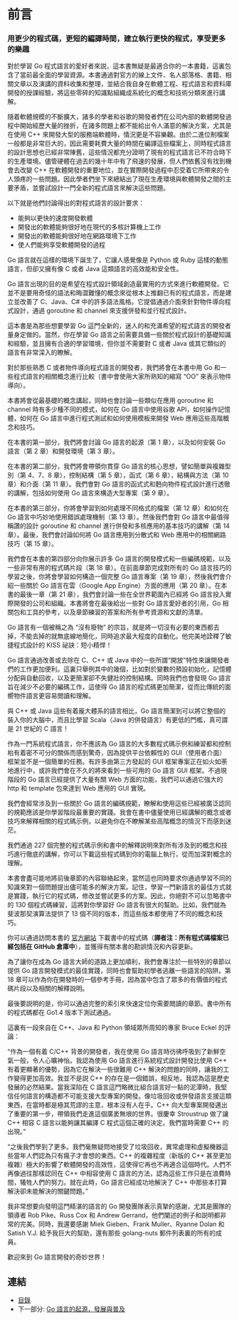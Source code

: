 # 前言

### 用更少的程式碼，更短的編譯時間，建立執行更快的程式，享受更多的樂趣	

對於學習 Go 程式語言的愛好者來説，這本書無疑是最適合你的一本書籍，這裏包含了當前最全面的學習資源。本書通過對官方的線上文件、名人部落格、書籍、相關文章以及演講的資料收集和整理，並結合我自身在軟體工程、程式語言和資料庫開發的授課經驗，將這些零碎的知識點組織成系統化的概念和技術分類來進行講解。

隨着軟體規模的不斷擴大，諸多的學者和谷歌的開發者們在公司內部的軟體開發過程中開始經歷大量的挫折，在諸多問題上都不能給出令人滿意的解決方案，尤其是在使用 C++ 來開發大型的服務端軟體時，情況更是不容樂觀。由於二進位制檔案一般都是非常巨大的，因此需要耗費大量的時間在編譯這些檔案上，同時程式語言的設計思想也已經非常陳舊，這些情況都充分證明了現有的程式語言已不符合時下的生產環境。儘管硬體在過去的幾十年中有了飛速的發展，但人們依舊沒有找到機會去改變 C++ 在軟體開發的重要地位，並在實際開發過程中忍受着它所帶來的令人頭疼的一些問題。因此學者們坐下來總結出了現在生產環境與軟體開發之間的主要矛盾，並嘗試設計一門全新的程式語言來解決這些問題。

以下就是他們討論得出的對程式語言的設計要求：

- 能夠以更快的速度開發軟體
- 開發出的軟體能夠很好地在現代的多核計算機上工作
- 開發出的軟體能夠很好地在網路環境下工作
- 使人們能夠享受軟體開發的過程

Go 語言就在這樣的環境下誕生了，它讓人感覺像是 Python 或 Ruby 這樣的動態語言，但卻又擁有像 C 或者 Java 這類語言的高效能和安全性。

Go 語言出現的目的是希望在程式設計領域創造最實用的方式來進行軟體開發。它並不是要用奇怪的語法和晦澀難懂的概念來從根本上推翻已有的程式語言，而是建立並改善了 C、Java、C# 中的許多語法風格。它提倡通過介面來針對物件導向程式設計，通過 goroutine 和 channel 來支援併發和並行程式設計。

這本書是為那些想要學習 Go 這門全新的，迷人的和充滿希望的程式語言的開發者量身定做的。當然，你在學習 Go 語言之前需要具備一些關於程式設計的基礎知識和經驗，並且擁有合適的學習環境，但你並不需要對 C 或者 Java 或其它類似的語言有非常深入的瞭解。

對於那些熟悉 C 或者物件導向程式語言的開發者，我們將會在本書中用 Go 和一些程式語言的相關概念進行比較（書中會使用大家所熟知的縮寫 “OO” 來表示物件導向）。

本書將會從最基礎的概念講起，同時也會討論一些類似在應用 goroutine 和 channel 時有多少種不同的模式，如何在 Go 語言中使用谷歌 API，如何操作記憶體，如何在 Go 語言中進行程式測試和如何使用模板來開發 Web 應用這些高階概念和技巧。

在本書的第一部分，我們將會討論 Go 語言的起源（第 1 章），以及如何安裝 Go 語言（第 2 章）和開發環境（第 3 章）。

在本書的第二部分，我們將會帶領你貫穿 Go 語言的核心思想，譬如簡單與複雜型別（第 4、7、8 章），控制結構（第 5 章），函式（第 6 章），結構與方法（第 10 章）和介面（第 11 章）。我們會對 Go 語言的函式式和麪向物件程式設計進行透徹的講解，包括如何使用 Go 語言來構造大型專案（第 9 章）。

在本書的第三部分，你將會學習到如何處理不同格式的檔案（第 12 章）和如何在 Go 語言中巧妙地使用錯誤處理機制（第 13 章）。然後我們會對 Go 語言中最值得稱讚的設計 goroutine 和 channel 進行併發和多核應用的基本技巧的講解（第 14 章）。最後，我們會討論如何將 Go 語言應用到分散式和 Web 應用中的相關網路技巧（第 15 章）。

我們會在本書的第四部分向你展示許多 Go 語言的開發模式和一些編碼規範，以及一些非常有用的程式碼片段（第 18 章）。在前面章節完成對所有的 Go 語言技巧的學習之後，你將會學習如何構造一個完整 Go 語言專案（第 19 章），然後我們會介紹一些關於 Go 語言在雲（Google App Engine）方面的應用（第 20 章）。在本書的最後一章（第 21 章），我們會討論一些在全世界範圍內已經將 Go 語言投入實際開發的公司和組織。本書將會在最後給出一些對 Go 語言愛好者的引用，Go 相關包和工具的參考，以及章節練習的答案和所有參考資源和文獻的清單。

Go 語言有一個被稱之為 “沒有廢物” 的宗旨，就是將一切沒有必要的東西都去掉，不能去掉的就無底線地簡化，同時追求最大程度的自動化。他完美地詮釋了敏捷程式設計的 KISS 祕訣：短小精悍！

Go 語言通過改善或去除在 C、C++ 或 Java 中的一些所謂“開放”特性來讓開發者們的工作更加便利。這裏只舉例其中的幾個，比如對於變數的預設初始化，記憶體分配與自動回收，以及更簡潔卻不失健壯的控制結構。同時我們也會發現 Go 語言旨在減少不必要的編碼工作，這使得 Go 語言的程式碼更加簡潔，從而比傳統的面嚮物件語言更容易閲讀和理解。

與 C++ 或 Java 這些有着龐大體系的語言相比，Go 語言簡潔到可以將它整個的裝入你的大腦中，而且比學習 Scala（Java 的併發語言）有更低的門檻，真可謂是 21 世紀的 C 語言！

作為一門系統程式語言，你不應該為 Go 語言的大多數程式碼示例和練習都和控制枱有着密不可分的關係而感到驚奇，因為提供平台依賴性的 GUI（使用者介面）框架並不是一個簡單的任務。有許多由第三方發起的 GUI 框架專案正在如火如荼地進行中，或許我們會在不久的將來看到一些可用的 Go 語言 GUI 框架。不過現階段的 Go 語言已經提供了大量有關 Web 方面的功能，我們可以通過它強大的 http 和 template 包來達到 Web 應用的 GUI 實現。

我們會經常涉及到一些關於 Go 語言的編碼規範，瞭解和使用這些已經被廣泛認同的規範應該是你學習階段最重要的實踐。我會在書中儘量使用已經講解的概念或者技巧來解釋相關的程式碼示例，以避免你在不瞭解某些高階概念的情況下而感到迷茫。

我們通過 227 個完整的程式碼示例和書中的解釋説明來對所有涉及到的概念和技巧進行徹底的講解，你可以下載這些程式碼到你的電腦上執行，從而加深對概念的理解。

本書會盡可能地將前後章節的內容聯絡起來，當然這也同時要求你通過學習不同的知識來對一個問題提出儘可能多的解決方案。記住，學習一門新語言的最佳方式就是實踐，執行它的程式碼，修改並嘗試更多的方案。因此，你絕對不可以忽略書中的 130 個程式碼練習，這將對你學習好 Go 語言有很大的幫助。比如，我們就為斐波那契演算法提供了 13 個不同的版本，而這些版本都使用了不同的概念和技巧。

你可以通過訪問本書的 [官方網站](https://sites.google.com/site/thewaytogo2012/) 下載書中的程式碼（**譯者注：所有程式碼檔案已經包括在 GitHub 倉庫中**），並獲得有關本書的勘誤情況和內容更新。

為了讓你在成為 Go 語言大師的道路上更加順利，我們會專注於一些特別的章節以提供 Go 語言開發模式的最佳實踐，同時也會幫助初學者逃離一些語言的陷阱。第 18 章可以作為你在開發時的一個參考手冊，因為當中包含了眾多的有價值的程式碼片段以及相關的解釋説明。

最後要説明的是，你可以通過完整的索引來快速定位你需要閲讀的章節。書中所有的程式碼都在 Go1.4 版本下測試通過。

這裏有一段來自在 C++、Java 和 Python 領域眾所周知的專家 Bruce Eckel 的評論：

“作為一個有着 C/C++ 背景的開發者，我在使用 Go 語言時彷彿呼吸到了新鮮空氣一般，令人心曠神怡。我認為使用 Go 語言進行系統程式設計開發比使用 C++ 有着更顯著的優勢，因為它在解決一些很難用 C++ 解決的問題的同時，讓我的工作變得更加高效。我並不是説 C++ 的存在是一個錯誤，相反地，我認為這是歷史發展的必然結果。當我深陷在 C 語言這門略微比組合語言好一點的泥潭時，我堅信任何語言的構造都不可能支援大型專案的開發。像垃圾回收或併發語言支援這類東西，在當時都是極其荒謬的主意，根本沒有人在乎。C++ 向大型專案開發邁出了重要的第一步，帶領我們走進這個廣袤無垠的世界。很慶幸 Stroustrup 做了讓 C++ 相容 C 語言以能夠讓其編譯 C 程式這個正確的決定。我們當時需要 C++ 的出現。”

“之後我們學到了更多。我們毫無疑問地接受了垃圾回收，異常處理和虛擬機器這些當年人們認為只有瘋子才會想的東西。C++ 的複雜程度（新版的 C++ 甚至更加複雜）極大的影響了軟體開發的高效性，這使得它再也不再適合這個時代。人們不再像過往那樣認同在 C++ 中相容使用 C 語言的方法，認為這些工作只是在浪費時間，犧牲人們的努力。就在此時，Go 語言已經成功地解決了 C++ 中那些本打算解決卻未能解決的關鍵問題。”

我非常想要向發明這門精湛的語言的 Go 開發團隊表示真摯的感謝，尤其是團隊的領導者 Rob Pike、Russ Cox 和 Andrew Gerrand，他們闡述的例子和説明都非常的完美。同時，我還要感謝 Miek Gieben、Frank Muller、Ryanne Dolan 和 Satish V.J. 給予我巨大的幫助，還有那些 golang-nuts 郵件列表裏的所有的成員。

歡迎來到 Go 語言開發的奇妙世界！

## 連結

- [目錄](directory.md)
- 下一部分: [Go 語言的起源，發展與普及](01.1.md)